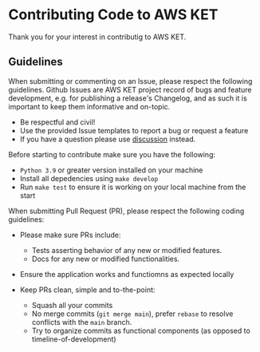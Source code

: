 # Contributing Code to AWS KET

Thank you for your interest in contributig to AWS KET. 

## Guidelines

When submitting or commenting on an Issue, please respect the following guidelines. Github Issues are AWS KET project record of bugs and feature development, e.g. for publishing a release's Changelog, and as such it is important to keep them informative and on-topic.

-   Be respectful and civil!
-   Use the provided Issue templates to report a bug or request a feature
-   If you have a question please use [discussion](https://github.com/sayefiqb/aws-ket/discussions)
    instead.

Before starting to contribute make sure you have the following:

-   `Python 3.9` or greater version installed on your machine
-   Install all depedencies using `make develop`
-   Run `make test` to ensure it is working on your local machine from the start

When submitting Pull Request (PR), please respect the following coding
guidelines:

-   Please make sure PRs include:

    -   Tests asserting behavior of any new or modified features.
    -   Docs for any new or modified functionalities.

-   Ensure the application works and functiomns as expected locally

-   Keep PRs clean, simple and to-the-point:
    -   Squash all your commits
    -   No merge commits (`git merge main`), prefer `rebase` to resolve
        conflicts with the `main` branch.
    -   Try to organize commits as functional components (as opposed to
        timeline-of-development)